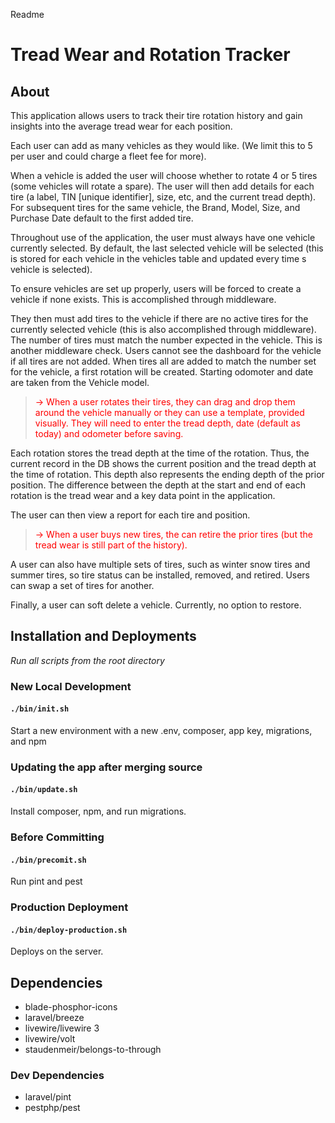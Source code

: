 Readme

# Tread Wear and Rotation Tracker

## About

This application allows users to track their tire rotation history and gain insights into the average tread wear for each position.

Each user can add as many vehicles as they would like. (We limit this to 5 per user and could charge a fleet fee for more).

When a vehicle is added the user will choose whether to rotate 4 or 5 tires (some vehicles will rotate a spare). The user will then add details for each tire (a label, TIN [unique identifier], size, etc, and the current tread depth).  For subsequent tires for the same vehicle, the Brand, Model, Size, and Purchase Date default to the first added tire.

Throughout use of the application, the user must always have one vehicle currently selected. By default, the last selected vehicle will be selected (this is stored for each vehicle in the vehicles table and updated every time s vehicle is selected).

To ensure vehicles are set up properly, users will be forced to create a vehicle if none exists. This is accomplished through middleware.

They then must add tires to the vehicle if there are no active tires for the currently selected vehicle (this is also accomplished through middleware). The number of tires must match the number expected in the vehicle. This is another middleware check. Users cannot see the dashboard for the vehicle if all tires are not added. When tires all are added to match the number set for the vehicle, a first rotation will be created. Starting odomoter and date are taken from the Vehicle model.

> <p style="color:red">&rarr;  When a user rotates their tires, they can drag and drop them around the vehicle manually or they can use a template, provided visually.  They will need to enter the tread depth, date (default as today) and odometer before saving.</p>

Each rotation stores the tread depth at the time of the rotation. Thus, the current record in the DB shows the current position and the tread depth at the time of rotation. This depth also represents the ending depth of the prior position. The difference between the depth at the start and end of each rotation is the tread wear and a key data point in the application.

The user can then view a report for each tire and position.

> <p style="color:red">&rarr;  When a user buys new tires, the can retire the prior tires (but the tread wear is still part of the history).</p>

A user can also have multiple sets of tires, such as winter snow tires and summer tires, so tire status can be installed, removed, and retired. Users can swap a set of tires for another.

Finally, a user can soft delete a vehicle. Currently, no option to restore.

## Installation and Deployments

*Run all scripts from the root directory*

### New Local Development

#### `./bin/init.sh`

Start a new environment with a new .env, composer, app key, migrations, and npm

### Updating the app after merging source

#### `./bin/update.sh`

Install composer, npm, and run migrations.

### Before Committing

#### `./bin/precomit.sh`

Run pint and pest

### Production Deployment

#### `./bin/deploy-production.sh`

Deploys on the server.

## Dependencies

- blade-phosphor-icons
- laravel/breeze
- livewire/livewire 3
- livewire/volt
- staudenmeir/belongs-to-through

### Dev Dependencies

- laravel/pint
- pestphp/pest
